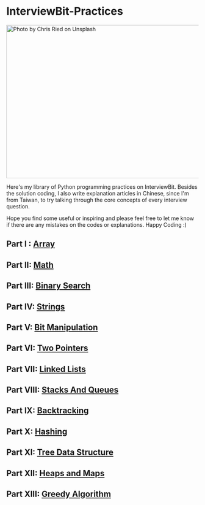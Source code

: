 # InterviewBit-Practices
<img src="https://github.com/woodyko3234/InterviewBit-Practices/blob/master/chris-ried-512801-unsplash.jpg" height="400" width="600" title="Photo by Chris Ried on Unsplash">

Here's my library of Python programming practices on InterviewBit.
Besides the solution coding, I also write explanation articles in Chinese, since I'm from Taiwan, to try talking through the core concepts of every interview question.

Hope you find some useful or inspiring and please feel free to let me know if there are any mistakes on the codes or explanations. Happy Coding :)

## Part I : [Array](https://github.com/woodyko3234/InterviewBit-Practices/blob/master/Arrays/README.md)
## Part II: [Math](https://github.com/woodyko3234/InterviewBit-Practices/blob/master/Math/README.md)
## Part III: [Binary Search](https://github.com/woodyko3234/InterviewBit-Practices/blob/master/Binary%20Search/README.md)
## Part IV: [Strings](https://github.com/woodyko3234/InterviewBit-Practices/blob/master/Strings/README.md)
## Part V: [Bit Manipulation](https://github.com/woodyko3234/InterviewBit-Practices/blob/master/Bit%20Manipulation/README.md)
## Part VI: [Two Pointers](https://github.com/woodyko3234/InterviewBit-Practices/blob/master/Two%20Pointers/README.md)
## Part VII: [Linked Lists](https://github.com/woodyko3234/InterviewBit-Practices/tree/master/Linked%20Lists/README.md)
## Part VIII: [Stacks And Queues](https://github.com/woodyko3234/InterviewBit-Practices/blob/master/Stacks%20And%20Queues/README.md)
## Part IX: [Backtracking](https://github.com/woodyko3234/InterviewBit-Practices/blob/master/Backtracking/README.md)
## Part X: [Hashing](https://github.com/woodyko3234/InterviewBit-Practices/blob/master/Hashing/README.md)
## Part XI: [Tree Data Structure](https://github.com/woodyko3234/InterviewBit-Practices/blob/master/Tree%20Data%20Structure/README.md)
## Part XII: [Heaps and Maps](https://github.com/woodyko3234/InterviewBit-Practices/blob/master/Heaps%20and%20Maps/README.md)
## Part XIII: [Greedy Algorithm](https://github.com/woodyko3234/InterviewBit-Practices/blob/master/Greedy%20Algorithm/README.md)
